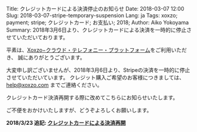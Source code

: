 Title: クレジットカードによる決済停止のお知らせ
Date: 2018-03-07 12:00
Slug: 2018-03-07-stripe-temporary-suspension
Lang: ja
Tags: xoxzo; payment; stripe; クレジットカード; お支払い; 2018;
Author: Aiko Yokoyama
Summary: 2018年3月6日より、クレジットカードによる決済を一時的に停止させていただいております。

平素は、[Xoxzo−クラウド・テレフォニー・プラットフォーム](https://www.xoxzo.com/ja/)をご利用いただき、
誠にありがとうございます。

大変申し訳ございませんが、2018年3月6日より、Stripeの決済を一時的に停止させていただいています。
クレジット購入ご希望のお客様につきましては、 help@xoxzo.com までご連絡ください。

クレジットカード決済再開する際に改めてこちらにお知らせいたします。

ご不便をおかけいたしますが、どうぞよろしくお願いします。

**2018/3/23 追記: [クレジットカードによる決済再開]({filename}/Announcements/201803-resume-stripe-ja.md)**
